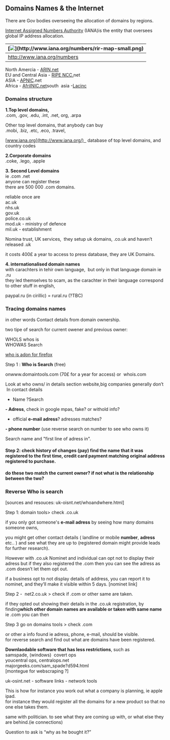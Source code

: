 ## Domains Names & the Internet

There are Gov bodies overseeing the allocation of domains by regions.

[Internet Assigned Numbers Authority](http://www.iana.org/numbers) \(IANA\)is the entity that oversees global IP address allocation.

  


  


  


| [![](https://images-blogger-opensocial.googleusercontent.com/gadgets/proxy?url=http%3A%2F%2Fwww.iana.org%2Fnumbers%2Frir-map-small.png&container=blogger&gadget=a&rewriteMime=image%2F*)](http://www.iana.org/numbers/rir-map-small.png) |
| :--- |
|  http://www.iana.org/numbers |

North Amercia - [ARIN.net](http://arin.net/)  
EU and Central Asia - [RIPE NCC.](http://www.ripe.net/)net  
ASIA - [APNIC](http://www.apnic.net/).net  
Africa - [AfriINIC.net](http://www.afrinic.net/)south  asia -[Lacinc](http://www.lacnic.net/)

  


### Domains structure

**1.Top level domains,**  
.com, .gov, .edu, .int, .net, org, .arpa  
  
Other top level domains, that anybody can buy  
.mobi, .biz, .etc, .eco, .travel,  

  
[www.iana.org](http://www.iana.org/)   database of top level domains, and country codes

  


**2.Corporate domains**  
.coke, .lego, .apple  


**3. Second Level domains**  
ie .com .net  
anyone can register these  
there are 500 000 .com domains.  
  
reliable once are  
ac.uk  
nhs.uk  
gov.uk  
police.co.uk  
mod.uk - ministry of defence  
mil.uk - establishment

  
  
Nomina trust, UK services,  they setup uk domains, .co.uk and haven’t released .uk

it costs 400£ a year to access to press database, they are UK Domains.

  


**4. internationalised domain names**  
with carachters in tehir own language,  but only in that language domain ie .ru  
they led themselves to scam, as the carachter in their language correspond to other stuff in english,  
  
paypal.ru \(in cirillic\) = rural.ru \(?TBC\)

  


### Tracing domains names

in other words Contact details from domain ownership.

  


two tipe of search for current owener and previous owner:

WHOLS whos is  
WHOWAS Search

  


[who is adon for firefox](https://addons.mozilla.org/en-us/firefox/addon/who-is-hosting-this-10387/)  


Step 1 : **Who is Search** \(free\) 

onwww.domaintools.com \(70£ for a year for access\) or  whois.com

Look at who owns/ in details section website,big companies generally don’t  In contact details

- Name ?Search

**- Adress**, check in google mpas, fake? or withold info? 

- official **e-mail adress**? adresses matches? 

**- phone number** \(use reverse search on number to see who owns it\)  

  
Search name and "first line of adress in".

#### Step 2: **check history of changes** \(pay\) find the **name** that it was registered to the first time, credit card payment matching original **address** registered to purchase.

#### do these two match the current owner? if not what is the relationship between the two?

  


### Reverse Who is search

\[sources and resouces: uk-oisnt.net/whoandwhere.html\]  


Step 1: domain tools&gt; check .co.uk

if you only got someone's **e-mail adress** by seeing how many domains someone owns,

you might get other contact details \( landline or mobile **number**, **adress** etc.. \) and see what they are up to \(registered domain might provide leads for further research\).

  


However with .co.uk Nominet and individual can opt not to display their adress but if they also registered the .com then you can see the adress as .com doesn’t let them opt out.  
  
if a business opt to not display details of address, you can report it to nominet, and they’ll make it visible within 5 days. \[nominet link\]

  


Step 2 -  net2.co.uk &gt; check if .com or other same are taken.

if they opted out showing their details in the .co.uk registration, by finding**which other domain names are available or taken with same name** ie .com you can then 

  
Step 3 go on domains tools &gt; check .com 

or other a info found ie adress, phone, e-mail, should be visible.  
for reverse search and find out what are domains have been registered.  
  
  
**Downlaodable software that has less restrictions**, such as  
samspade, \(windows\)  covert ops  
youcentral ops, centralops.net  
majorgeeks.com/sam\_spade?d594.html  
\[montegue for webscraping ?\]  
  
  
uk-osint.net - software links - network tools  
  
This is how for instance you work out what a company is planning, ie apple ipad.  
for instance they would register all the domains for a new product so that no one else takes them.  
  
same with politician. to see what they are coming up with, or what else they are behind.\(ie connections\)  
  
Question to ask is “why as he bought it?”

####  



